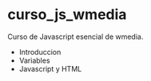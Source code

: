 # curso_js_wmedia
Curso de Javascript esencial de wmedia.

* Introduccion
* Variables
* Javascript y HTML
